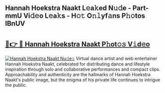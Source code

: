 ## Hannah Hoekstra Naakt L𝚎a𝚔ed N𝚞𝚍e - Part-mmU Vi𝚍𝚎o L𝚎a𝚔s - H𝚘𝚝 O𝚗𝚕yf𝚊ns P𝚑𝚘tos lBnUV

# <h2><a href="http://kf860w.oniu.top/?m=Hannah+Hoekstra+Naakt">🔗👉 🔴 Hannah Hoekstra Naakt P𝚑ot𝚘𝚜 V𝚒d𝚎o</a></h2>

[![Hannah Hoekstra Naakt Nu𝚍e𝚜](https://i.imgur.com/0qMVB7G.gif)](http://kf860w.oniu.top/?m=Hannah+Hoekstra+Naakt)
Virtual dance artist and web entertainer Hannah Hoekstra Naakt, celebrated for distributing dance and lifestyle inspiration through solo and collaborative performances and compact clips. Approachability and authenticity are the hallmarks of Hannah Hoekstra Naakt's public image, but the enigma of his private life continues to intrigue the public.  
